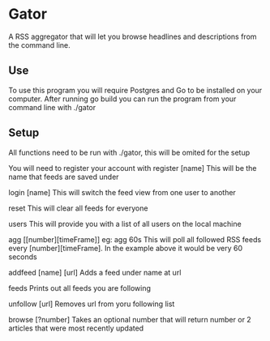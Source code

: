 # Gator
A RSS aggregator that will let you browse headlines and descriptions from the command line. 

## Use
To use this program you will require Postgres and Go to be installed on your computer. After running go build you can run the program from your command line with ./gator

## Setup
All functions need to be run with ./gator, this will be omited for the setup

You will need to register your account with 
register [name]
This will be the name that feeds are saved under

login [name]
This will switch the feed view from one user to another

reset
This will clear all feeds for everyone

users
This will provide you with a list of all users on the local machine

agg [[number][timeFrame]] eg: agg 60s
This will poll all followed RSS feeds every [number][timeFrame]. In the example above it would be very 60 seconds

addfeed [name] [url]
Adds a feed under name at url

feeds
Prints out all feeds you are following

unfollow [url]
Removes url from yoru following list

browse [?number]
Takes an optional number that will return number or 2 articles that were most recently updated